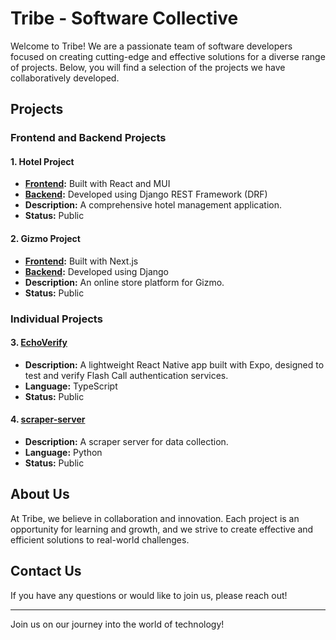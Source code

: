 # Tribe - Software Collective

Welcome to Tribe! We are a passionate team of software developers focused on creating cutting-edge and effective solutions for a diverse range of projects. Below, you will find a selection of the projects we have collaboratively developed.

## Projects

### Frontend and Backend Projects

#### 1. Hotel Project
   - **[Frontend](https://github.com/tribeCo/Hotel-FrontEnd):** Built with React and MUI
   - **[Backend](https://github.com/tribeCo/Hotel-Backend):** Developed using Django REST Framework (DRF)
   - **Description:** A comprehensive hotel management application.
   - **Status:** Public

#### 2. Gizmo Project
   - **[Frontend](https://github.com/tribeCo/gizmo-frontend):** Built with Next.js
   - **[Backend](https://github.com/tribeCo/gizmo-backend):** Developed using Django
   - **Description:** An online store platform for Gizmo.
   - **Status:** Public

### Individual Projects

#### 3. **[EchoVerify](https://github.com/tribeCo/EchoVerify)**
   - **Description:** A lightweight React Native app built with Expo, designed to test and verify Flash Call authentication services.
   - **Language:** TypeScript
   - **Status:** Public

#### 4. **[scraper-server](https://github.com/tribeCo/scraper-server)**
   - **Description:** A scraper server for data collection.
   - **Language:** Python
   - **Status:** Public

## About Us
At Tribe, we believe in collaboration and innovation. Each project is an opportunity for learning and growth, and we strive to create effective and efficient solutions to real-world challenges.

## Contact Us
If you have any questions or would like to join us, please reach out!

---

Join us on our journey into the world of technology!